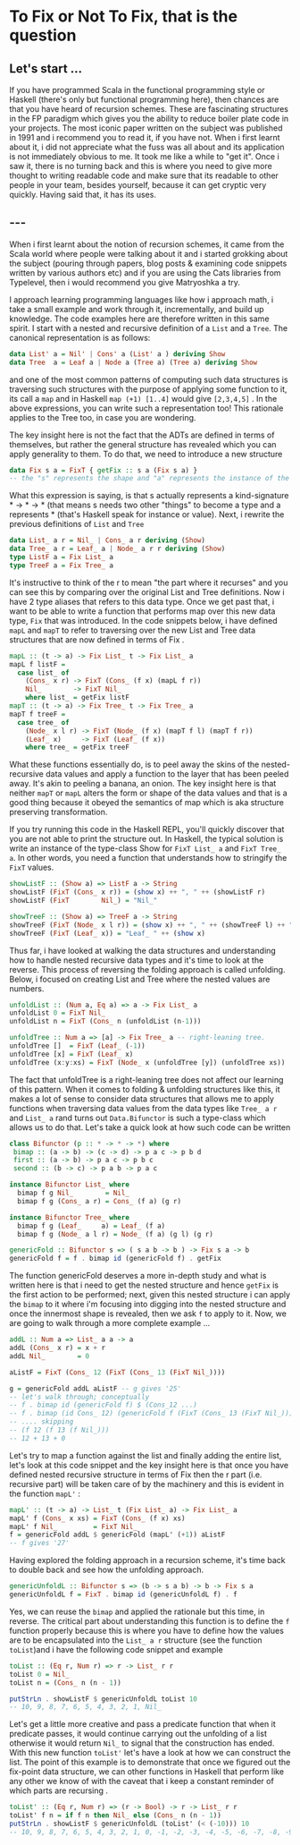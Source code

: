 # To Fix or Not To Fix, that is the question

## Let's start …
If you have programmed Scala in the functional programming style or Haskell
(there's only but functional programming here), then chances are that you have
heard of recursion schemes. These are fascinating structures in the FP paradigm
which gives you the ability to reduce boiler plate code in your projects. The most
iconic paper written on the subject was published in 1991 and i recommend you to
read it, if you have not.
When i first learnt about it, i did not appreciate what the fuss was all about
and its application is not immediately obvious to me. It took me like a while
to "get it". Once i saw it, there is no turning back and this is where you
need to give more thought to writing readable code and make sure that its readable
to other people in your team, besides yourself, because it can get cryptic very
quickly. Having said that, it has its uses.

## ---

When i first learnt about the notion of recursion schemes, it came from the Scala
world where people were talking about it and i started grokking about the subject
(pouring through papers, blog posts & examining code snippets written by various
authors etc) and if you are using the Cats libraries from Typelevel, then i would
recommend you give Matryoshka a try.

I approach learning programming languages like how i approach math, i take a small
example and work through it, incrementally, and build up knowledge.
The code examples here are therefore written in this same spirit.
I start with a nested and recursive definition of a `List` and a `Tree`.
The canonical representation is as follows:

```haskell
data List' a = Nil' | Cons' a (List' a ) deriving Show
data Tree  a = Leaf a | Node a (Tree a) (Tree a) deriving Show
```

and one of the most common patterns of computing such data structures is traversing
such structures with the purpose of applying some function to it, its call a `map`
and in Haskell `map (+1) [1..4]` would give `[2,3,4,5]` . In the above expressions,
you can write such a representation too! This rationale applies to the Tree too,
in case you are wondering.

The key insight here is not the fact that the ADTs are defined in terms of themselves,
but rather the general structure has revealed which you can apply generality to them.
To do that, we need to introduce a new structure

```haskell
data Fix s a = FixT { getFix :: s a (Fix s a) }
-- the "s" represents the shape and "a" represents the instance of the type
```

What this expression is saying, is that s actually represents a kind-signature * → * → *
(that means s needs two other "things" to become a type and a represents * (that's
Haskell speak for instance or value). Next, i rewrite the previous definitions of `List` and `Tree` 

```haskell
data List_ a r = Nil_ | Cons_ a r deriving (Show)
data Tree_ a r = Leaf_ a | Node_ a r r deriving (Show)
type ListF a = Fix List_ a
type TreeF a = Fix Tree_ a
```

It's instructive to think of the r to mean "the part where it recurses" and you
can see this by comparing over the original List and Tree definitions. Now i have
2 type aliases that refers to this data type. Once we get past that, i want to be
able to write a function that performs map over this new data type, `Fix` that was
introduced. In the code snippets below, i have defined `mapL` and `mapT` to refer
to traversing over the new List and Tree data structures that are now defined in terms of Fix .

```haskell
mapL :: (t -> a) -> Fix List_ t -> Fix List_ a
mapL f listF =
  case list_ of
    (Cons_ x r) -> FixT (Cons_ (f x) (mapL f r))
    Nil_        -> FixT Nil_
    where list_ = getFix listF
mapT :: (t -> a) -> Fix Tree_ t -> Fix Tree_ a
mapT f treeF =
  case tree_ of
    (Node_ x l r) -> FixT (Node_ (f x) (mapT f l) (mapT f r))
    (Leaf_ x)     -> FixT (Leaf_ (f x))
    where tree_ = getFix treeF
```

What these functions essentially do, is to peel away the skins of the nested-recursive
data values and apply a function to the layer that has been peeled away. It's akin
to peeling a banana, an onion. The key insight here is that neither `mapT` or `mapL`
alters the form or shape of the data values and that is a good thing because it obeyed
the semantics of map which is aka structure preserving transformation.

If you try running this code in the Haskell REPL, you'll quickly discover that you are
not able to print the structure out. In Haskell, the typical solution is write an
instance of the type-class Show for `FixT List_ a` and `FixT Tree_ a`. In other words,
you need a function that understands how to stringify the `FixT` values.
```haskell
showListF :: (Show a) => ListF a -> String
showListF (FixT (Cons_ x r)) = (show x) ++ ", " ++ (showListF r)
showListF (FixT        Nil_) = "Nil_"

showTreeF :: (Show a) => TreeF a -> String
showTreeF (FixT (Node_ x l r)) = (show x) ++ ", " ++ (showTreeF l) ++ ", " ++ (showTreeF r)
showTreeF (FixT (Leaf_ x)) = "Leaf_ " ++ (show x)
```
Thus far, i have looked at walking the data structures and understanding how to handle
nested recursive data types and it's time to look at the reverse. This process of reversing
the folding approach is called unfolding. Below, i focused on creating List and Tree where the
nested values are numbers.
```haskell
unfoldList :: (Num a, Eq a) => a -> Fix List_ a
unfoldList 0 = FixT Nil_
unfoldList n = FixT (Cons_ n (unfoldList (n-1)))

unfoldTree :: Num a => [a] -> Fix Tree_ a -- right-leaning tree.
unfoldTree []  = FixT (Leaf_ (-1))
unfoldTree [x] = FixT (Leaf_ x)
unfoldTree (x:y:xs) = FixT (Node_ x (unfoldTree [y]) (unfoldTree xs))
```
The fact that unfoldTree is a right-leaning tree does not affect our learning of this pattern.
When it comes to folding & unfolding structures like this, it makes a lot of sense to consider
data structures that allows me to apply functions when traversing data values from the data types
like `Tree_ a r` and `List_ a` rand turns out `Data.Bifunctor` is such a type-class which allows
us to do that. Let's take a quick look at how such code can be written
```haskell
class Bifunctor (p :: * -> * -> *) where
 bimap :: (a -> b) -> (c -> d) -> p a c -> p b d
 first :: (a -> b) -> p a c -> p b c
 second :: (b -> c) -> p a b -> p a c

instance Bifunctor List_ where
  bimap f g Nil_        = Nil_
  bimap f g (Cons_ a r) = Cons_ (f a) (g r)

instance Bifunctor Tree_ where
  bimap f g (Leaf_     a) = Leaf_ (f a)
  bimap f g (Node_ a l r) = Node_ (f a) (g l) (g r)

genericFold :: Bifunctor s => ( s a b -> b ) -> Fix s a -> b
genericFold f = f . bimap id (genericFold f) . getFix

```
The function genericFold deserves a more in-depth study and what is written here is that i need to
get the nested structure and hence `getFix`  is the first action to be performed; next, given this
nested structure i can apply the `bimap` to it where i'm focusing into digging into the nested
structure and once the innermost shape is revealed, then we ask `f` to apply to it. Now, we are going
to walk through a more complete example …
```haskell
addL :: Num a => List_ a a -> a
addL (Cons_ x r) = x + r
addL Nil_        = 0

aListF = FixT (Cons_ 12 (FixT (Cons_ 13 (FixT Nil_))))

g = genericFold addL aListF -- g gives '25'
-- let's walk through; conceptually 
-- f . bimap id (genericFold f) $ (Cons_12 ...)
-- f . bimap (id Cons_ 12) (genericFold f (FixT (Cons_ 13 (FixT Nil_))))
-- .... skipping 
-- (f 12 (f 13 (f Nil_)))
-- 12 + 13 + 0
```
Let's try to map a function against the list and finally adding the entire list, let's look at this
code snippet and the key insight here is that once you have defined nested recursive structure in
terms of Fix then the r part (i.e. recursive part) will be taken care of by the machinery and this
is evident in the function `mapL'` :
```haskell
mapL' :: (t -> a) -> List_ t (Fix List_ a) -> Fix List_ a
mapL' f (Cons_ x xs) = FixT (Cons_ (f x) xs)
mapL' f Nil_         = FixT Nil_
f = genericFold addL $ genericFold (mapL' (+1)) aListF
-- f gives '27'
```
Having explored the folding approach in a recursion scheme, it's time back to double back and see how the unfolding approach. 
```haskell
genericUnfoldL :: Bifunctor s => (b -> s a b) -> b -> Fix s a
genericUnfoldL f = FixT . bimap id (genericUnfoldL f) . f
```
Yes, we can reuse the `bimap` and applied the rationale but this time, in reverse. The critical part
about understanding this function is to define the `f` function properly because this is where you have
to define how the values are to be encapsulated into the `List_ a r` structure (see the function `toList`)and i have the following code snippet and example
```haskell
toList :: (Eq r, Num r) => r -> List_ r r
toList 0 = Nil_ 
toList n = (Cons_ n (n - 1))

putStrLn . showListF $ genericUnfoldL toList 10
-- 10, 9, 8, 7, 6, 5, 4, 3, 2, 1, Nil_
```
Let's get a little more creative and pass a predicate function that when it predicate passes, it would
continue carrying out the unfolding of a list otherwise it would return `Nil_` to signal that the construction
has ended. With this new function `toList'` let's have a look at how we can construct the list.
The point of this example is to demonstrate that once we figured out the fix-point data structure, we can
other functions in Haskell that perform like any other we know of with the caveat that i keep a constant
reminder of which parts are recursing .
```haskell
toList' :: (Eq r, Num r) => (r -> Bool) -> r -> List_ r r
toList' f n = if f n then Nil_ else (Cons_ n (n - 1))
putStrLn . showListF $ genericUnfoldL (toList' (< (-10))) 10
-- 10, 9, 8, 7, 6, 5, 4, 3, 2, 1, 0, -1, -2, -3, -4, -5, -6, -7, -8, -9, -10, Nil_
```

